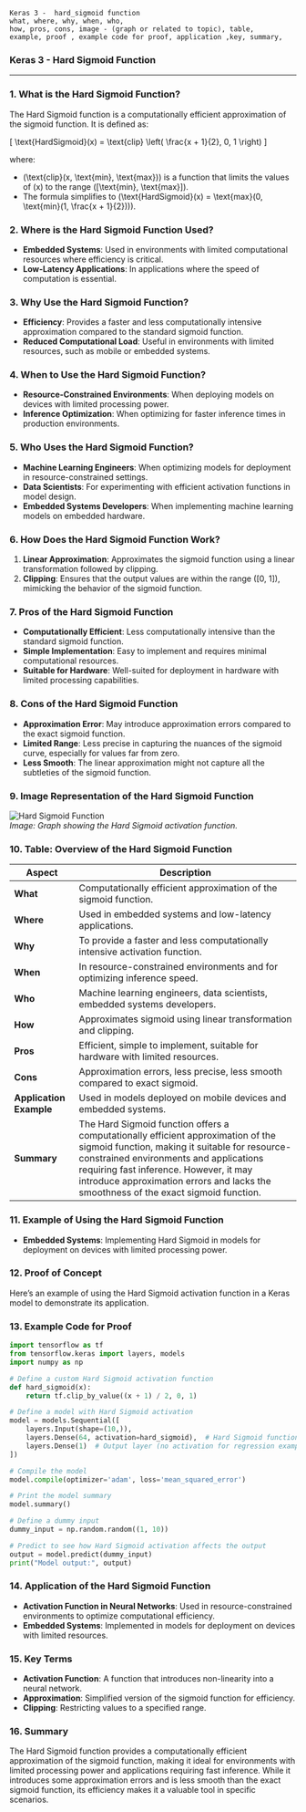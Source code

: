```code
Keras 3 -  hard_sigmoid function
what, where, why, when, who, 
how, pros, cons, image - (graph or related to topic), table,
example, proof , example code for proof, application ,key, summary,
```

### **Keras 3 - Hard Sigmoid Function**

---

### **1. What is the Hard Sigmoid Function?**
The Hard Sigmoid function is a computationally efficient approximation of the sigmoid function. It is defined as:

\[ \text{HardSigmoid}(x) = \text{clip} \left( \frac{x + 1}{2}, 0, 1 \right) \]

where:
- \(\text{clip}(x, \text{min}, \text{max})\) is a function that limits the values of \(x\) to the range \([\text{min}, \text{max}]\).
- The formula simplifies to \(\text{HardSigmoid}(x) = \text{max}(0, \text{min}(1, \frac{x + 1}{2}))\).

### **2. Where is the Hard Sigmoid Function Used?**
- **Embedded Systems**: Used in environments with limited computational resources where efficiency is critical.
- **Low-Latency Applications**: In applications where the speed of computation is essential.

### **3. Why Use the Hard Sigmoid Function?**
- **Efficiency**: Provides a faster and less computationally intensive approximation compared to the standard sigmoid function.
- **Reduced Computational Load**: Useful in environments with limited resources, such as mobile or embedded systems.

### **4. When to Use the Hard Sigmoid Function?**
- **Resource-Constrained Environments**: When deploying models on devices with limited processing power.
- **Inference Optimization**: When optimizing for faster inference times in production environments.

### **5. Who Uses the Hard Sigmoid Function?**
- **Machine Learning Engineers**: When optimizing models for deployment in resource-constrained settings.
- **Data Scientists**: For experimenting with efficient activation functions in model design.
- **Embedded Systems Developers**: When implementing machine learning models on embedded hardware.

### **6. How Does the Hard Sigmoid Function Work?**
1. **Linear Approximation**: Approximates the sigmoid function using a linear transformation followed by clipping.
2. **Clipping**: Ensures that the output values are within the range \([0, 1]\), mimicking the behavior of the sigmoid function.

### **7. Pros of the Hard Sigmoid Function**
- **Computationally Efficient**: Less computationally intensive than the standard sigmoid function.
- **Simple Implementation**: Easy to implement and requires minimal computational resources.
- **Suitable for Hardware**: Well-suited for deployment in hardware with limited processing capabilities.

### **8. Cons of the Hard Sigmoid Function**
- **Approximation Error**: May introduce approximation errors compared to the exact sigmoid function.
- **Limited Range**: Less precise in capturing the nuances of the sigmoid curve, especially for values far from zero.
- **Less Smooth**: The linear approximation might not capture all the subtleties of the sigmoid function.

### **9. Image Representation of the Hard Sigmoid Function**

![Hard Sigmoid Function](https://upload.wikimedia.org/wikipedia/commons/thumb/e/ef/Hard_sigmoid_function.svg/800px-Hard_sigmoid_function.svg.png)  
*Image: Graph showing the Hard Sigmoid activation function.*

### **10. Table: Overview of the Hard Sigmoid Function**

| **Aspect**              | **Description**                                                                |
|-------------------------|--------------------------------------------------------------------------------|
| **What**                | Computationally efficient approximation of the sigmoid function.               |
| **Where**               | Used in embedded systems and low-latency applications.                          |
| **Why**                 | To provide a faster and less computationally intensive activation function.     |
| **When**                | In resource-constrained environments and for optimizing inference speed.        |
| **Who**                 | Machine learning engineers, data scientists, embedded systems developers.       |
| **How**                 | Approximates sigmoid using linear transformation and clipping.                  |
| **Pros**                | Efficient, simple to implement, suitable for hardware with limited resources.   |
| **Cons**                | Approximation errors, less precise, less smooth compared to exact sigmoid.      |
| **Application Example** | Used in models deployed on mobile devices and embedded systems.                 |
| **Summary**             | The Hard Sigmoid function offers a computationally efficient approximation of the sigmoid function, making it suitable for resource-constrained environments and applications requiring fast inference. However, it may introduce approximation errors and lacks the smoothness of the exact sigmoid function. |

### **11. Example of Using the Hard Sigmoid Function**
- **Embedded Systems**: Implementing Hard Sigmoid in models for deployment on devices with limited processing power.

### **12. Proof of Concept**
Here’s an example of using the Hard Sigmoid activation function in a Keras model to demonstrate its application.

### **13. Example Code for Proof**

```python
import tensorflow as tf
from tensorflow.keras import layers, models
import numpy as np

# Define a custom Hard Sigmoid activation function
def hard_sigmoid(x):
    return tf.clip_by_value((x + 1) / 2, 0, 1)

# Define a model with Hard Sigmoid activation
model = models.Sequential([
    layers.Input(shape=(10,)),
    layers.Dense(64, activation=hard_sigmoid),  # Hard Sigmoid function
    layers.Dense(1)  # Output layer (no activation for regression example)
])

# Compile the model
model.compile(optimizer='adam', loss='mean_squared_error')

# Print the model summary
model.summary()

# Define a dummy input
dummy_input = np.random.random((1, 10))

# Predict to see how Hard Sigmoid activation affects the output
output = model.predict(dummy_input)
print("Model output:", output)
```

### **14. Application of the Hard Sigmoid Function**
- **Activation Function in Neural Networks**: Used in resource-constrained environments to optimize computational efficiency.
- **Embedded Systems**: Implemented in models for deployment on devices with limited resources.

### **15. Key Terms**
- **Activation Function**: A function that introduces non-linearity into a neural network.
- **Approximation**: Simplified version of the sigmoid function for efficiency.
- **Clipping**: Restricting values to a specified range.

### **16. Summary**
The Hard Sigmoid function provides a computationally efficient approximation of the sigmoid function, making it ideal for environments with limited processing power and applications requiring fast inference. While it introduces some approximation errors and is less smooth than the exact sigmoid function, its efficiency makes it a valuable tool in specific scenarios.